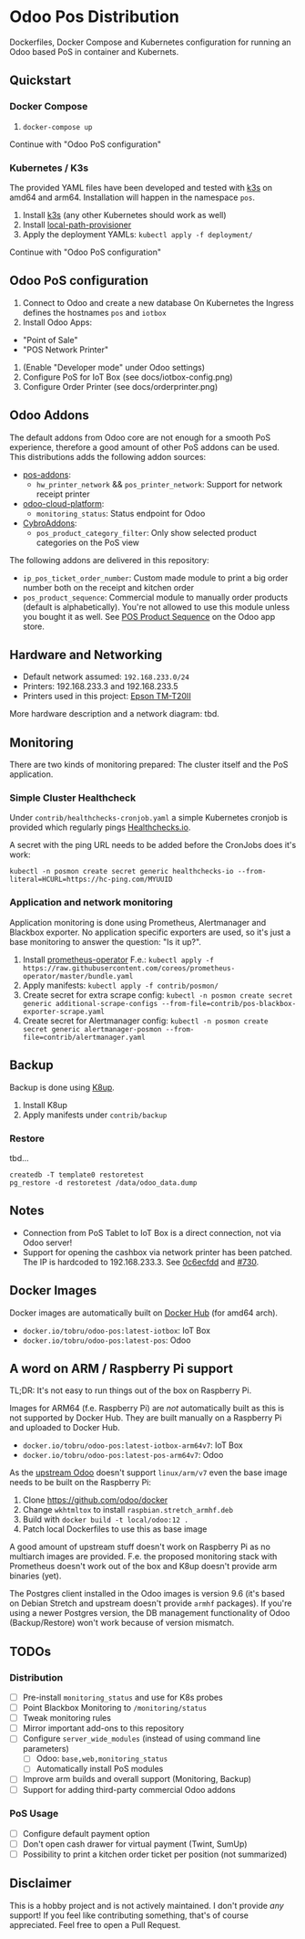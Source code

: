 # Odoo Pos Distribution

Dockerfiles, Docker Compose and Kubernetes configuration for running an Odoo based PoS
in container and Kubernets.

## Quickstart

### Docker Compose

1. `docker-compose up`

Continue with "Odoo PoS configuration"

### Kubernetes / K3s

The provided YAML files have been developed and tested with [k3s](https://k3s.io/) on amd64 and arm64.
Installation will happen in the namespace `pos`.

1. Install [k3s](https://k3s.io/) (any other Kubernetes should work as well)
1. Install [local-path-provisioner](https://github.com/rancher/local-path-provisioner)
1. Apply the deployment YAMLs: `kubectl apply -f deployment/`

Continue with "Odoo PoS configuration"

## Odoo PoS configuration

1. Connect to Odoo and create a new database
   On Kubernetes the Ingress defines the hostnames `pos` and `iotbox`
1. Install Odoo Apps:
  * "Point of Sale"
  * "POS Network Printer"
1. (Enable "Developer mode" under Odoo settings)
1. Configure PoS for IoT Box (see docs/iotbox-config.png)
1. Configure Order Printer (see docs/orderprinter.png)

## Odoo Addons

The default addons from Odoo core are not enough for a smooth PoS experience,
therefore a good amount of other PoS addons can be used. This distributions adds
the following addon sources:

* [pos-addons](https://github.com/it-projects-llc/pos-addons):
  * `hw_printer_network` && `pos_printer_network`: Support for network receipt printer
* [odoo-cloud-platform](https://github.com/camptocamp/odoo-cloud-platform):
  * `monitoring_status`: Status endpoint for Odoo
* [CybroAddons](https://github.com/CybroOdoo/CybroAddons):
  * `pos_product_category_filter`: Only show selected product categories on the PoS view

The following addons are delivered in this repository:

* `ip_pos_ticket_order_number`: Custom made module to print a big order number both on
  the receipt and kitchen order
* `pos_product_sequence`: Commercial module to manually order products (default is
  alphabetically). You're not allowed to use this module unless you bought it as
  well. See [POS Product Sequence](https://apps.odoo.com/apps/modules/12.0/pos_product_sequence/)
  on the Odoo app store.

## Hardware and Networking

* Default network assumed: `192.168.233.0/24`
* Printers: 192.168.233.3 and 192.168.233.5
* Printers used in this project: [Epson TM-T20II](https://www.epson.ch/products/sd/pos-printer/epson-tm-t20ii)

More hardware description and a network diagram: tbd.

## Monitoring

There are two kinds of monitoring prepared: The cluster itself and the PoS
application.

### Simple Cluster Healthcheck

Under `contrib/healthchecks-cronjob.yaml` a simple Kubernetes cronjob is
provided which regularly pings [Healthchecks.io](https://healthchecks.io/).

A secret with the ping URL needs to be added before the CronJobs does it's work:

```
kubectl -n posmon create secret generic healthchecks-io --from-literal=HCURL=https://hc-ping.com/MYUUID
```

### Application and network monitoring

Application monitoring is done using Prometheus, Alertmanager and
Blackbox exporter. No application specific exporters are used, so
it's just a base monitoring to answer the question: "Is it up?".

1. Install [prometheus-operator](https://github.com/coreos/prometheus-operator)
   F.e.: `kubectl apply -f https://raw.githubusercontent.com/coreos/prometheus-operator/master/bundle.yaml`
2. Apply manifests: `kubectl apply -f contrib/posmon/`
3. Create secret for extra scrape config:
   `kubectl -n posmon create secret generic additional-scrape-configs --from-file=contrib/pos-blackbox-exporter-scrape.yaml`
4. Create secret for Alertmanager config:
   `kubectl -n posmon create secret generic alertmanager-posmon --from-file=contrib/alertmanager.yaml`

## Backup

Backup is done using [K8up](https://k8up.io/).

1. Install K8up
2. Apply manifests under `contrib/backup`

### Restore

tbd...


```
createdb -T template0 restoretest
pg_restore -d restoretest /data/odoo_data.dump
```

## Notes

* Connection from PoS Tablet to IoT Box is a direct connection, not via Odoo server!
* Support for opening the cashbox via network printer has been patched. The IP is hardcoded
  to 192.168.233.3. See [0c6ecfdd](https://github.com/tobru/posbox-docker/commit/0c6ecfdd470dad07b9f9c26ecc0fd413c6d605b1)
  and [#730](https://github.com/it-projects-llc/pos-addons/issues/730).

## Docker Images

Docker images are automatically built on [Docker Hub](https://cloud.docker.com/repository/docker/tobru/odoo-pos) (for amd64 arch).

* `docker.io/tobru/odoo-pos:latest-iotbox`: IoT Box
* `docker.io/tobru/odoo-pos:latest-pos`: Odoo

## A word on ARM / Raspberry Pi support

TL;DR: It's not easy to run things out of the box on Raspberry Pi.

Images for ARM64 (f.e. Raspberry Pi) are _not_ automatically built as this
is not supported by Docker Hub. They are built manually on a Raspberry Pi
and uploaded to Docker Hub.

* `docker.io/tobru/odoo-pos:latest-iotbox-arm64v7`: IoT Box
* `docker.io/tobru/odoo-pos:latest-pos-arm64v7`: Odoo

As the [upstream Odoo](https://hub.docker.com/_/odoo/) doesn't support
`linux/arm/v7` even the base image needs to be built on the Raspberry Pi:

1. Clone https://github.com/odoo/docker
2. Change `wkhtmltox` to install `raspbian.stretch_armhf.deb`
3. Build with `docker build -t local/odoo:12 .`
4. Patch local Dockerfiles to use this as base image

A good amount of upstream stuff doesn't work on Raspberry Pi as no multiarch
images are provided. F.e. the proposed monitoring stack with Prometheus doesn't
work out of the box and K8up doesn't provide arm binaries (yet).

The Postgres client installed in the Odoo images is version 9.6 (it's based
on Debian Stretch and upstream doesn't provide `armhf` packages).
If you're using a newer Postgres version, the DB management functionality of
Odoo (Backup/Restore) won't work because of version mismatch.

## TODOs

### Distribution

* [ ] Pre-install `monitoring_status` and use for K8s probes
* [ ] Point Blackbox Monitoring to `/monitoring/status`
* [ ] Tweak monitoring rules
* [ ] Mirror important add-ons to this repository
* [ ] Configure `server_wide_modules` (instead of using command line parameters)
  * [ ] Odoo: `base,web,monitoring_status`
  * [ ] Automatically install PoS modules
* [ ] Improve arm builds and overall support (Monitoring, Backup)
* [ ] Support for adding third-party commercial Odoo addons

### PoS Usage

* [ ] Configure default payment option
* [ ] Don't open cash drawer for virtual payment (Twint, SumUp)
* [ ] Possibility to print a kitchen order ticket per position (not summarized)

## Disclaimer

This is a hobby project and is not actively maintained. I don't provide _any_
support! If you feel like contributing something, that's of course appreciated.
Feel free to open a Pull Request.
